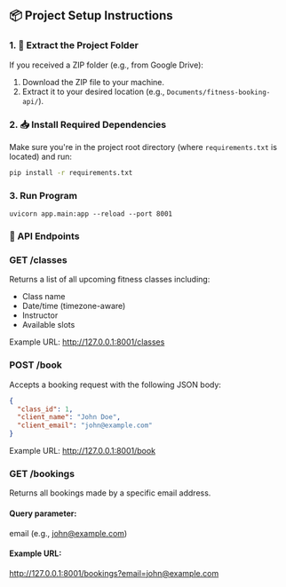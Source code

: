 ## 📦 Project Setup Instructions

### 1. 📁 Extract the Project Folder

If you received a ZIP folder (e.g., from Google Drive):

1. Download the ZIP file to your machine.  
2. Extract it to your desired location (e.g., `Documents/fitness-booking-api/`).

### 2. 📥 Install Required Dependencies

Make sure you're in the project root directory (where `requirements.txt` is located) and run:

```bash
pip install -r requirements.txt
```

### 3.  Run Program

```terminal
uvicorn app.main:app --reload --port 8001
```

### 📡 API Endpoints

### **GET** /classes

Returns a list of all upcoming fitness classes including:

* Class name
* Date/time (timezone-aware)
* Instructor
* Available slots

Example URL:
http://127.0.0.1:8001/classes

### **POST** /book

Accepts a booking request with the following JSON body:
```json
{
  "class_id": 1,
  "client_name": "John Doe",
  "client_email": "john@example.com"
}
```
Example URL:
http://127.0.0.1:8001/book

### **GET** /bookings

Returns all bookings made by a specific email address.

#### Query parameter:

email (e.g., john@example.com)

#### Example URL:

http://127.0.0.1:8001/bookings?email=john@example.com